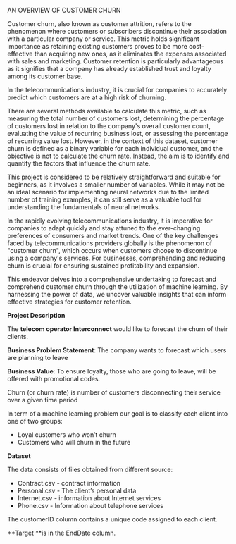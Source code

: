 AN OVERVIEW OF CUSTOMER CHURN

Customer churn, also known as customer attrition, refers to the phenomenon where customers or subscribers discontinue their association with a particular company or service. This metric holds significant importance as retaining existing customers proves to be more cost-effective than acquiring new ones, as it eliminates the expenses associated with sales and marketing. Customer retention is particularly advantageous as it signifies that a company has already established trust and loyalty among its customer base.

In the telecommunications industry, it is crucial for companies to accurately predict which customers are at a high risk of churning.

There are several methods available to calculate this metric, such as measuring the total number of customers lost, determining the percentage of customers lost in relation to the company's overall customer count, evaluating the value of recurring business lost, or assessing the percentage of recurring value lost. However, in the context of this dataset, customer churn is defined as a binary variable for each individual customer, and the objective is not to calculate the churn rate. Instead, the aim is to identify and quantify the factors that influence the churn rate.

This project is considered to be relatively straightforward and suitable for beginners, as it involves a smaller number of variables. While it may not be an ideal scenario for implementing neural networks due to the limited number of training examples, it can still serve as a valuable tool for understanding the fundamentals of neural networks.

In the rapidly evolving telecommunications industry, it is imperative for companies to adapt quickly and stay attuned to the ever-changing preferences of consumers and market trends. One of the key challenges faced by telecommunications providers globally is the phenomenon of "customer churn", which occurs when customers choose to discontinue using a company's services. For businesses, comprehending and reducing churn is crucial for ensuring sustained profitability and expansion.

This endeavor delves into a comprehensive undertaking to forecast and comprehend customer churn through the utilization of machine learning. By harnessing the power of data, we uncover valuable insights that can inform effective strategies for customer retention.

**Project Description**

The **telecom operator Interconnect** would like to forecast the churn of their clients.

**Business Problem Statement**: The company wants to forecast which users are planning to leave

**Business Value**: To ensure loyalty, those who are going to leave, will be offered with promotional codes.

Churn (or churn rate) is number of customers disconnecting their service over a given time period

In term of a machine learning problem our goal is to classify each client into one of two groups:



* Loyal customers who won’t churn
* Customers who will churn in the future

**Dataset**

The data consists of files obtained from different source:



* Contract.csv - contract information
* Personal.csv - The client’s personal data
* Internet.csv - information about Internet services
* Phone.csv - Information about telephone services

The customerID column contains a unique code assigned to each client.

**Target **is in the EndDate column.
